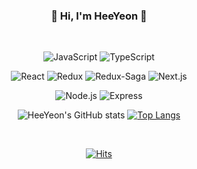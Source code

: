 <div align="center">
  
  ### 🐯 Hi, I'm HeeYeon 🐯

  </br>

  ![JavaScript](https://img.shields.io/badge/JavaScript-F7DF1E.svg?&style=for-the-badge&logo=JavaScript&logoColor=white)
  ![TypeScript](https://img.shields.io/badge/TypeScript-3178C6.svg?&style=for-the-badge&logo=TypeScript&logoColor=white)

  ![React](https://img.shields.io/badge/React-61DAFB.svg?&style=for-the-badge&logo=React&logoColor=white)
  ![Redux](https://img.shields.io/badge/Redux-764ABC.svg?&style=for-the-badge&logo=Redux&logoColor=white)
  ![Redux-Saga](https://img.shields.io/badge/Redux%20Saga-999999.svg?&style=for-the-badge&logo=Redux-Saga&logoColor=white)
  ![Next.js](https://img.shields.io/badge/Next.js-000000.svg?&style=for-the-badge&logo=Next.js&logoColor=white)

  ![Node.js](https://img.shields.io/badge/Node.js-339933.svg?&style=for-the-badge&logo=Node.js&logoColor=white)
  ![Express](https://img.shields.io/badge/Express-000000.svg?&style=for-the-badge&logo=Express&logoColor=white)

  ![HeeYeon's GitHub stats](https://github-readme-stats.vercel.app/api?username=HeeYeonKim98&show_icons=true&title_color=524f45&border_color=807c6b&text_color=524f45&icon_color=ffe04d&hide_border=true?count_private=true)
  [![Top Langs](https://github-readme-stats.vercel.app/api/top-langs/?username=HeeYeonKim98&exclude_repo=algorithm&layout=compact&title_color=524f45&border_color=807c6b&text_color=524f45&hide_border=true)](https://github.com/HeeYeonKim98)

  </br>

  [![Hits](https://hits.seeyoufarm.com/api/count/incr/badge.svg?url=https%3A%2F%2Fgithub.com%2FHeeYeonKim98%2Fhit-counter&count_bg=%23F7DE51&title_bg=%23AAA589&icon=github.svg&icon_color=%23E7E7E7&title=hits&edge_flat=false)](https://hits.seeyoufarm.com)
  
</div>
